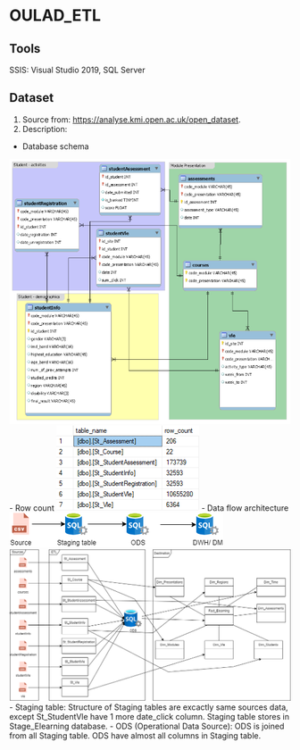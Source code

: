 # OULAD_ETL
## Tools
SSIS: Visual Studio 2019, SQL Server
## Dataset
1. Source from: https://analyse.kmi.open.ac.uk/open_dataset.
2. Description:
- Database schema
<img src="image/Database_Schema.png" alt="Italian Trulli">
- Row count
<img src="image/Rowcount.png" alt="Italian Trulli">
- Data flow architecture
<img src="image/Dataflow.png" alt="Italian Trulli">
<img src="image/Dataflow_full.png" alt="Italian Trulli">
- Staging table: Structure of Staging tables are excactly same sources data, except St_StudentVle have 1 more date_click column. Staging table stores in Stage_Elearning database.
- ODS (Operational Data Source): ODS is joined from all Staging table. ODS have almost all columns in Staging table.

